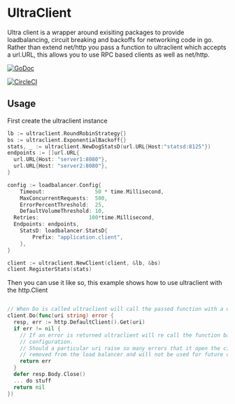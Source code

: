 # UltraClient
Ultra client is a wrapper around exisiting packages to provide loadbalancing, circuit breaking and backoffs for networking code in go.  Rather than extend net/http you pass a function to ultraclient which accepts a url.URL, this allows you to use RPC based clients as well as net/http.

[![GoDoc](https://godoc.org/github.com/nicholasjackson/ultraclient?status.svg)](https://godoc.org/github.com/nicholasjackson/ultraclient)

[![CircleCI](https://circleci.com/gh/nicholasjackson/ultraclient.svg?style=svg)](https://circleci.com/gh/nicholasjackson/ultraclient)

## Usage
First create the ultraclient instance
```go
lb := ultraclient.RoundRobinStrategy{}
bs := ultraclient.ExponentialBackoff{}
stats, _ := ultraclient.NewDogStatsD(url.URL{Host:"statsd:8125"})
endpoints := []url.URL{
  url.URL{Host: "server1:8080"},
  url.URL{Host: "server2:8080"},
}

config := loadbalancer.Config{
	Timeout:                50 * time.Millisecond,
	MaxConcurrentRequests:  500,
	ErrorPercentThreshold:  25,
	DefaultVolumeThreshold: 10,
  Retries:                100*time.Millisecond,
  Endpoints: endpoints,
	StatsD: loadbalancer.StatsD{
		Prefix: "application.client",
	},
}

client := ultraclient.NewClient(client, &lb, &bs)
client.RegisterStats(stats)
```

Then you can use it like so, this example shows how to use ultraclient with the http.Client

```go

// When Do is called ultraclient will call the passed function with a url which has been returned from the loadbalancer
client.Do(func(uri string) error {
  resp, err := http.DefaultClient().Get(uri)
  if err != nil {
  	// If an error is returned ultraclient will re call the function based on the backoff and loadbalancer
	// configuration.
	// Should a particular uri raise so many errors that it open the circuit breaker then this uri will be 
	// removed from the load balancer and will not be used for future calls until the circuit half opens again.
  	return err
  }
  defer resp.Body.Close()
  ... do stuff
  return nil
})
```
